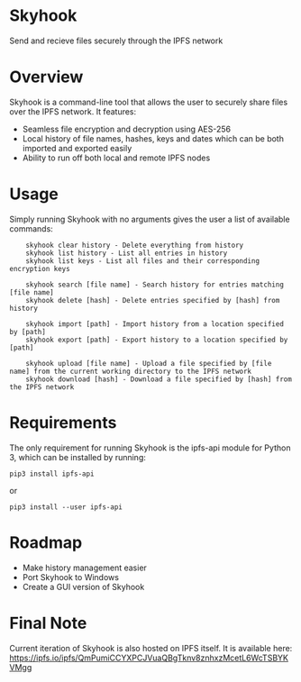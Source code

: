 # Skyhook
Send and recieve files securely through the IPFS network

# Overview
Skyhook is a command-line tool that allows the user to securely share files over the IPFS network.
It features:
-   Seamless file encryption and decryption using AES-256
-   Local history of file names, hashes, keys and dates which can be both imported and exported easily
-   Ability to run off both local and remote IPFS nodes

# Usage
Simply running Skyhook with no arguments gives the user a list of available commands:

```
    skyhook clear history - Delete everything from history
    skyhook list history - List all entries in history
    skyhook list keys - List all files and their corresponding encryption keys
    
    skyhook search [file name] - Search history for entries matching [file name]
    skyhook delete [hash] - Delete entries specified by [hash] from history
    
    skyhook import [path] - Import history from a location specified by [path]
    skyhook export [path] - Export history to a location specified by [path]
    
    skyhook upload [file name] - Upload a file specified by [file name] from the current working directory to the IPFS network
    skyhook download [hash] - Download a file specified by [hash] from the IPFS network

```

# Requirements
The only requirement for running Skyhook is the ipfs-api module for Python 3, which can be installed by running:

```
pip3 install ipfs-api
```

or

```
pip3 install --user ipfs-api
```

# Roadmap
-   Make history management easier
-   Port Skyhook to Windows
-   Create a GUI version of Skyhook

# Final Note
Current iteration of Skyhook is also hosted on IPFS itself. It is available here: https://ipfs.io/ipfs/QmPumiCCYXPCJVuaQBgTknv8znhxzMcetL6WcTSBYKVMgg
